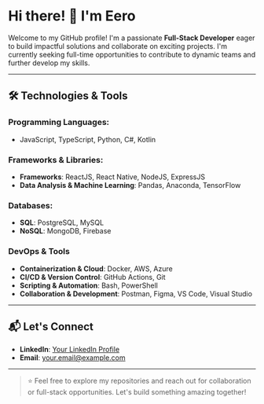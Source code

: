 # Hi there! 👋 I'm Eero

Welcome to my GitHub profile! I'm a passionate **Full-Stack Developer** eager to build impactful solutions and collaborate on exciting projects. I'm currently seeking full-time opportunities to contribute to dynamic teams and further develop my skills.

---

## 🛠️ Technologies & Tools

### Programming Languages:

- JavaScript, TypeScript, Python, C#, Kotlin 

### Frameworks & Libraries:

- **Frameworks**: ReactJS, React Native, NodeJS, ExpressJS
- **Data Analysis & Machine Learning**: Pandas, Anaconda, TensorFlow

### Databases:

- **SQL**: PostgreSQL, MySQL
- **NoSQL**: MongoDB, Firebase

### DevOps & Tools

- **Containerization & Cloud**: Docker, AWS, Azure  
- **CI/CD & Version Control**: GitHub Actions, Git  
- **Scripting & Automation**: Bash, PowerShell  
- **Collaboration & Development**: Postman, Figma, VS Code, Visual Studio

---

## 📬 Let's Connect

- **LinkedIn**: [Your LinkedIn Profile](https://www.linkedin.com/in/eero-kantonen-7389a3209/)
- **Email**: [your.email@example.com](mailto:eero.kantonen11@gmail.com)

---

> ⭐ Feel free to explore my repositories and reach out for collaboration or full-stack opportunities. Let's build something amazing together!
